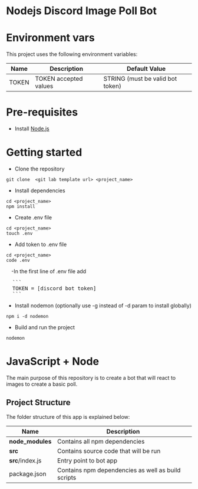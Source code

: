 # Nodejs Discord Image Poll Bot

# Environment vars
This project uses the following environment variables:

| Name                          | Description                         | Default Value                                  |
| ----------------------------- | ------------------------------------| -----------------------------------------------|
|TOKEN           | TOKEN accepted values            | STRING (must be valid bot token)      |


# Pre-requisites
- Install [Node.js](https://nodejs.org/en/)


# Getting started
- Clone the repository
```
git clone  <git lab template url> <project_name>
```
- Install dependencies
```
cd <project_name>
npm install
```
- Create .env file

```
cd <project_name>
touch .env
```
- Add token to .env file
```
cd <project_name>
code .env
```
&emsp;-In the first line of .env file add
<pre>
  ```
  TOKEN = [discord bot token]
  ```
</pre>
- Install nodemon (optionally use -g instead of -d param to install globally)
```
npm i -d nodemon
```
- Build and run the project
```
nodemon
```  

# JavaScript + Node 
The main purpose of this repository is to create a bot that will react to images to create a basic poll.  


## Project Structure
The folder structure of this app is explained below:

| Name | Description |
| ------------------------ | --------------------------------------------------------------------------------------------- |
| **node_modules**         | Contains all  npm dependencies                                                            |
| **src**                  | Contains  source code that will be run                                                    |
| **src**/index.js         | Entry point to bot app                                                                  |
| package.json             | Contains npm dependencies as well as build scripts  | tsconfig.json            |